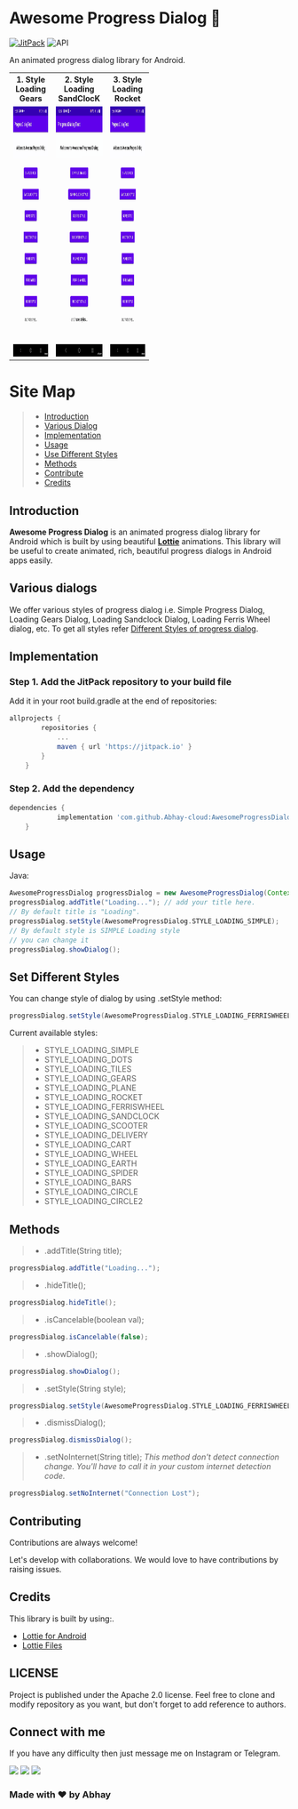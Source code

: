 # Awesome Progress Dialog 📱

[![JitPack](https://jitpack.io/v/Abhay-cloud/AwesomeProgressDialog-Android.svg)](https://jitpack.io/#Abhay-cloud/AwesomeProgressDialog-Android)
![API](https://img.shields.io/badge/API-21%2B-brightgreen.svg)

An animated progress dialog library for Android.

<table style="width:50%">
  <tr>
    <th><b>1. Style Loading Gears<b></b></th>
    <th>2. Style Loading SandClocK</th> 
    <th>3. Style Loading Rocket</th>
  </tr>
  <tr>
    <td><img src="previews/gears.gif" width="250" height="450"/></td>
    <td><img src="previews/sandclock.gif" width="250" height="450"/></td> 
    <td><img src="previews/rocket.gif" width="250" height="450"/></td>
  </tr>
</table>

# Site Map
>- [Introduction](#introduction)
>- [Various Dialog](#Various)
>- [Implementation](#Implementation)
>- [Usage](#Usage)
>- [Use Different Styles](#styles)
>- [Methods](#methods)
>- [Contribute](#contribution)
>- [Credits](#credits)

<a name="introduction"></a>
## Introduction
**Awesome Progress Dialog** is an  animated progress dialog library for Android 
which is built by using beautiful [**Lottie**](https://github.com/airbnb/lottie-android) animations.
This library will be useful to create animated, rich, beautiful progress dialogs in Android apps easily.

<a name="Various"></a>
## Various dialogs
We offer various styles of progress dialog i.e. Simple Progress Dialog, 
Loading Gears Dialog, Loading Sandclock Dialog, Loading Ferris Wheel dialog, etc.
To get all styles refer [Different Styles of progress dialog](#styles).

<a name="Implementation"></a>
## Implementation
### Step 1. Add the JitPack repository to your build file

Add it in your root build.gradle at the end of repositories:
```groovy
allprojects {
		repositories {
			...
			maven { url 'https://jitpack.io' }
		}
	}
```        
### Step 2. Add the dependency
```groovy
dependencies {
	        implementation 'com.github.Abhay-cloud:AwesomeProgressDialog-Android:0.1'
	}
```
<a name="Usage"></a>
## Usage
Java:
```groovy
AwesomeProgressDialog progressDialog = new AwesomeProgressDialog(Context);
progressDialog.addTitle("Loading..."); // add your title here. 
// By default title is "Loading".
progressDialog.setStyle(AwesomeProgressDialog.STYLE_LOADING_SIMPLE);
// By default style is SIMPLE Loading style
// you can change it 
progressDialog.showDialog();
```
<a name="styles"></a>
## Set Different Styles 
You can change style of dialog by using .setStyle method:
```groovy 
progressDialog.setStyle(AwesomeProgressDialog.STYLE_LOADING_FERRISWHEEL);
```
Current available styles:
>- STYLE_LOADING_SIMPLE
>- STYLE_LOADING_DOTS
>- STYLE_LOADING_TILES
>- STYLE_LOADING_GEARS
>- STYLE_LOADING_PLANE
>- STYLE_LOADING_ROCKET
>- STYLE_LOADING_FERRISWHEEL
>- STYLE_LOADING_SANDCLOCK
>- STYLE_LOADING_SCOOTER 
>- STYLE_LOADING_DELIVERY
>- STYLE_LOADING_CART
>- STYLE_LOADING_WHEEL
>- STYLE_LOADING_EARTH
>- STYLE_LOADING_SPIDER
>- STYLE_LOADING_BARS
>- STYLE_LOADING_CIRCLE
>- STYLE_LOADING_CIRCLE2

<a name="methods"></a>
## Methods
>- .addTitle(String title);
```Groovy
progressDialog.addTitle("Loading...");
```
>- .hideTitle();
```Groovy
progressDialog.hideTitle();
```
>- .isCancelable(boolean val);
```Groovy
progressDialog.isCancelable(false);
```
>- .showDialog();
```Groovy
progressDialog.showDialog();
```
>- .setStyle(String style);
```groovy 
progressDialog.setStyle(AwesomeProgressDialog.STYLE_LOADING_FERRISWHEEL);
```

>- .dismissDialog();
```Groovy
progressDialog.dismissDialog();
```

>- .setNoInternet(String title);
*This method don't detect connection change. 
You'll have to call it in your custom internet detection code.*
```Groovy
progressDialog.setNoInternet("Connection Lost");
```
<a name="contribution"></a>
## Contributing

Contributions are always welcome!

Let's develop with collaborations. We would love to have contributions by raising issues.


<a name="credits"></a>

## Credits
This library is built by using:.
- [Lottie for Android](https://github.com/airbnb/lottie-android)
- [Lottie Files](https://lottiefiles.com/)

## LICENSE
Project is published under the Apache 2.0 license. Feel free to clone and modify repository as you want, but don't forget to add reference to authors.

## Connect with me
If you have any difficulty then just message me on Instagram or Telegram.

[![](https://img.shields.io/badge/Twitter-1DA1F2?style=for-the-badge&logo=twitter&logoColor=white)](https://twitter.com/Abhay_Developer)
[![](https://img.shields.io/badge/Instagram-E4405F?style=for-the-badge&logo=instagram&logoColor=white)](https://www.instagram.com/its_sn_abhay/)
[![](https://img.shields.io/badge/Telegram-2CA5E0?style=for-the-badge&logo=telegram&logoColor=white)](https://t.me/abhaycloud)


### Made with ❤️ by Abhay
